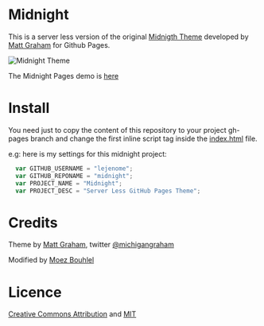# Midnight

This is a server less version of the original [Midnigth Theme](https://github.com/mattgraham/midnight)  developed by [Matt
Graham](http://madebygraham.com) for Github Pages.

![Midnight Theme](http://f.cl.ly/items/2G0Q031t2K3h0F2i3V1E/Screen%20Shot%202012-12-25%20at%208.38.55%20AM.png)

The Midnight Pages demo is [here](http://lejenome.github.io/midnigth)

# Install

You need just to copy the content of this repository to your project gh-pages
branch and change the first inline script tag inside the [index.html](index.html#L20) file.

e.g: here is my settings for this midnight project:

```javascript
  var GITHUB_USERNAME = "lejenome";
  var GITHUB_REPONAME = "midnight";
  var PROJECT_NAME = "Midnight";
  var PROJECT_DESC = "Server Less GitHub Pages Theme";
```

# Credits

Theme by [Matt Graham](http://madebygraham.com), twitter [@michigangraham](http://twitter.com/#!/michigangraham)

Modified by [Moez Bouhlel](http://lejenome.github.io)

# Licence

[Creative Commons Attribution](http://creativecommons.org/licenses/by/3.0/) and
[MIT](https://github.com/lejenome/midnight/blob/master/LICENCE)
